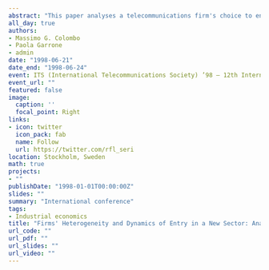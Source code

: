 ```yaml
---
abstract: "This paper analyses a telecommunications firm's choice to enter the multimedia service provision business, and empirically specifies a strategy-capability model that relates the potential entrant's choice to both its external environment and its evolving collection of internal capabilities. The MOSAICO database has provided the econometric model with a sample composed of the initiatives undertaken in the new business by the world's largest common carriers in the 1990-'96 period. The empirical results support the view that, in the current phase of the new business, cooperation is an effective learning device; further, a bandwagon effect is partly accepted. Lastly, a competence-enhancing nature of the multimedia service provision with respect to technological knowledge can be rejected."
all_day: true
authors:
- Massimo G. Colombo
- Paola Garrone
- admin
date: "1998-06-21"
date_end: "1998-06-24"
event: ITS (International Telecommunications Society) ’98 – 12th International Conference
event_url: ""
featured: false
image:
  caption: ''
  focal_point: Right
links:
- icon: twitter
  icon_pack: fab
  name: Follow
  url: https://twitter.com/rfl_seri
location: Stockholm, Sweden
math: true
projects:
- ""
publishDate: "1998-01-01T00:00:00Z"
slides: ""
summary: "International conference"
tags:
- Industrial economics
title: "Firms' Heterogeneity and Dynamics of Entry in a New Sector: Analysis of the Multimedia Service Provision Sector"
url_code: ""
url_pdf: ""
url_slides: ""
url_video: ""
---
```


